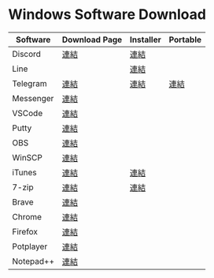 # Windows Software Download

| Software  | Download Page                                                              | Installer                                                                                                          | Portable                                               |
| --------- | -------------------------------------------------------------------------- | ------------------------------------------------------------------------------------------------------------------ | ------------------------------------------------------ |
| Discord   | [連結](https://discord.com/brand-new/download)                             | [連結](https://discord.com/api/downloads/distributions/app/installers/latest?channel=stable&platform=win&arch=x86) |                                                        |
| Line      |                                                                            | [連結](https://desktop.line-scdn.net/win/new/LineInst.exe)                                                         |                                                        |
| Telegram  | [連結](https://desktop.telegram.org/)                                      | [連結](https://telegram.org/dl/desktop/win64)                                                                      | [連結](https://telegram.org/dl/desktop/win64_portable) |
| Messenger | [連結](https://www.messenger.com/desktop)                                  |                                                                                                                    |                                                        |
| VSCode    | [連結](https://code.visualstudio.com/download)                             |                                                                                                                    |                                                        |
| Putty     | [連結](https://www.chiark.greenend.org.uk/~sgtatham/putty/latest.html)     |                                                                                                                    |                                                        |
| OBS       | [連結](https://obsproject.com/download)                                    |                                                                                                                    |                                                        |
| WinSCP    | [連結](https://winscp.net/eng/download.php)                                |                                                                                                                    |                                                        |
| iTunes    | [連結](https://www.apple.com/tw/itunes/)                                   | [連結](https://www.apple.com/itunes/download/win64)                                                                |                                                        |
| 7-zip     | [連結](https://www.7-zip.org/)                                             | [連結](https://www.7-zip.org/a/7z1900-x64.exe)                                                                     |                                                        |
| Brave     | [連結](https://brave.com/zh/download/)                                     |                                                                                                                    |                                                        |
| Chrome    | [連結](https://www.google.com/intl/zh-TW/chrome/)                          |                                                                                                                    |                                                        |
| Firefox   | [連結](https://www.mozilla.org/zh-TW/firefox/all/#product-desktop-release) |                                                                                                                    |                                                        |
| Potplayer | [連結](https://potplayer.daum.net/)                                        |                                                                                                                    |                                                        |
| Notepad++ | [連結](https://notepad-plus-plus.org/downloads/)                           |                                                                                                                    |                                                        |
